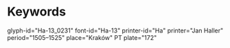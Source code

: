 # Keywords
glyph-id="Ha-13_0231"
font-id="Ha-13"
printer-id="Ha"
printer="Jan Haller"
period="1505–1525"
place="Kraków"
PT plate="172"

